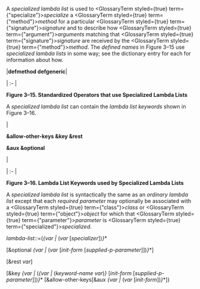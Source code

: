  



A *specialized lambda list* is used to <GlossaryTerm styled={true} term={"specialize"}><i>specialize</i></GlossaryTerm> a <GlossaryTerm styled={true} term={"method"}><i>method</i></GlossaryTerm> for a particular <GlossaryTerm styled={true} term={"signature"}><i>signature</i></GlossaryTerm> and to describe how <GlossaryTerm styled={true} term={"argument"}><i>arguments</i></GlossaryTerm> matching that <GlossaryTerm styled={true} term={"signature"}><i>signature</i></GlossaryTerm> are received by the <GlossaryTerm styled={true} term={"method"}><i>method</i></GlossaryTerm>. The *defined names* in Figure 3–15 use *specialized lambda lists* in some way; see the dictionary entry for each for information about how. 



|**defmethod defgeneric**|

| :- |





**Figure 3–15. Standardized Operators that use Specialized Lambda Lists** 



A *specialized lambda list* can contain the *lambda list keywords* shown in Figure 3–16. 



|<p>**&amp;allow-other-keys &amp;key &amp;rest** </p><p>**&amp;aux &amp;optional**</p>|

| :- |





**Figure 3–16. Lambda List Keywords used by Specialized Lambda Lists** 



A *specialized lambda list* is syntactically the same as an *ordinary lambda list* except that each *required parameter* may optionally be associated with a <GlossaryTerm styled={true} term={"class"}><i>class</i></GlossaryTerm> or <GlossaryTerm styled={true} term={"object"}><i>object</i></GlossaryTerm> for which that <GlossaryTerm styled={true} term={"parameter"}><i>parameter</i></GlossaryTerm> is <GlossaryTerm styled={true} term={"specialized"}><i>specialized</i></GlossaryTerm>. 



*lambda-list::*=(*\{var |* (*var* [*specializer*])*\}*\* 



[&amp;optional *\{var |* (*var* [*init-form* [*supplied-p-parameter*]])*\}*\*] 



[&amp;rest *var*] 



[&amp;key *\{var |* (*\{var |* (*keyword-name var*)*\}* [*init-form* [*supplied-p-parameter*]])*\}*\* [&amp;allow-other-keys[&amp;aux *\{var |* (*var* [*init-form*])*\}*\*])  







